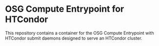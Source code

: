 OSG Compute Entrypoint for HTCondor
===================================

This repository contains a container for the OSG Compute Entrypoint with HTCondor submit daemons designed to serve an
HTCondor cluster.
